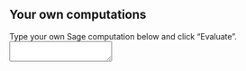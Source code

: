 <html>
  <head>
    <meta charset="utf-8">
    <meta name="viewport" content="width=device-width">
    <title>SageMathCell</title>
    <script src="https://sagecell.sagemath.org/static/embedded_sagecell.js"></script>
    <script>
        function add_copy_button() {
        var eval_button = $('#mysagecell').find('.sagecell_evalButton');
        console.log(eval_button.text());
        var copy_button = $('<button class="ui-button ui-corner-all ui-widget">Copy input and output</button>');
        copy_button.click(function() {
            console.log('hello');
            var input_lines = $('#mysagecell .sagecell_input pre')
            var output_lines = $('#mysagecell .sagecell_output pre')
            var input = $.map(input_lines, function(element) { return $(element).text() }).join('\n');
            var output = $.map(output_lines, function(element) { return $(element).text() }).join('\n');
            $('#clipboard').val('Input:\n\n' + input + '\n\nOutput:\n\n' + output);
            $('#clipboard').show();
            $('#clipboard').select();
            document.execCommand('copy');
            $('#clipboard').hide();
            });
        eval_button.after(copy_button);
        }
        $(document).ready(function() {
        $('#clipboard').hide();
        sagecell.makeSagecell({inputLocation: '#mysagecell',
                           evalButtonText: 'Evaluate'});
        var buttonExists = setInterval(function() {
           if ($('#mysagecell .sagecell_evalButton').length) {
              add_copy_button();
              clearInterval(buttonExists);
           }
        }, 100);
      });
    </script>
</head>
<body>

<h2>Your own computations</h2>
Type your own Sage computation below and click “Evaluate”.
<div id="mysagecell"><script type="text/x-sage">print next_prime(7)
print next_prime(11)
print next_prime(13)</script></div>
<textarea id="clipboard"></textarea>
  </body>
</html>


